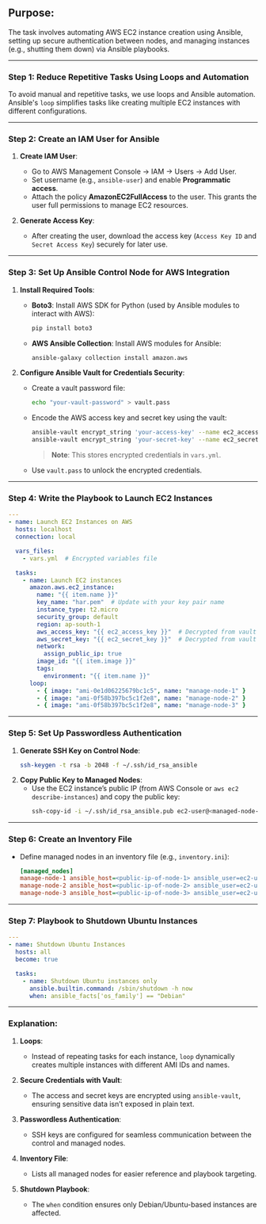 ## Purpose:
The task involves automating AWS EC2 instance creation using Ansible, setting up secure authentication between nodes, and managing instances (e.g., shutting them down) via Ansible playbooks.

---

### Step 1: **Reduce Repetitive Tasks Using Loops and Automation**
To avoid manual and repetitive tasks, we use loops and Ansible automation. Ansible's `loop` simplifies tasks like creating multiple EC2 instances with different configurations.

---

### Step 2: **Create an IAM User for Ansible**
1. **Create IAM User**:  
   - Go to AWS Management Console → IAM → Users → Add User.  
   - Set username (e.g., `ansible-user`) and enable **Programmatic access**.
   - Attach the policy **AmazonEC2FullAccess** to the user. This grants the user full permissions to manage EC2 resources.

2. **Generate Access Key**:  
   - After creating the user, download the access key (`Access Key ID` and `Secret Access Key`) securely for later use.

---

### Step 3: **Set Up Ansible Control Node for AWS Integration**
1. **Install Required Tools**:
   - **Boto3**: Install AWS SDK for Python (used by Ansible modules to interact with AWS):  
     ```bash
     pip install boto3
     ```
   - **AWS Ansible Collection**: Install AWS modules for Ansible:  
     ```bash
     ansible-galaxy collection install amazon.aws
     ```

2. **Configure Ansible Vault for Credentials Security**:  
   - Create a vault password file:  
     ```bash
     echo "your-vault-password" > vault.pass
     ```
   - Encode the AWS access key and secret key using the vault:  
     ```bash
     ansible-vault encrypt_string 'your-access-key' --name ec2_access_key > vars.yml
     ansible-vault encrypt_string 'your-secret-key' --name ec2_secret_key >> vars.yml
     ```
     > **Note**: This stores encrypted credentials in `vars.yml`.

   - Use `vault.pass` to unlock the encrypted credentials.

---

### Step 4: **Write the Playbook to Launch EC2 Instances**
```yaml
---
- name: Launch EC2 Instances on AWS
  hosts: localhost
  connection: local

  vars_files:
    - vars.yml  # Encrypted variables file

  tasks:
    - name: Launch EC2 instances
      amazon.aws.ec2_instance:
        name: "{{ item.name }}"
        key_name: "har.pem"  # Update with your key pair name
        instance_type: t2.micro
        security_group: default
        region: ap-south-1
        aws_access_key: "{{ ec2_access_key }}"  # Decrypted from vault
        aws_secret_key: "{{ ec2_secret_key }}"  # Decrypted from vault
        network:
          assign_public_ip: true
        image_id: "{{ item.image }}"
        tags:
          environment: "{{ item.name }}"
      loop:
        - { image: "ami-0e1d06225679bc1c5", name: "manage-node-1" }
        - { image: "ami-0f58b397bc5c1f2e8", name: "manage-node-2" }
        - { image: "ami-0f58b397bc5c1f2e8", name: "manage-node-3" }
```

---

### Step 5: **Set Up Passwordless Authentication**
1. **Generate SSH Key on Control Node**:
   ```bash
   ssh-keygen -t rsa -b 2048 -f ~/.ssh/id_rsa_ansible
   ```
2. **Copy Public Key to Managed Nodes**:
   - Use the EC2 instance’s public IP (from AWS Console or `aws ec2 describe-instances`) and copy the public key:
     ```bash
     ssh-copy-id -i ~/.ssh/id_rsa_ansible.pub ec2-user@<managed-node-ip>
     ```

---

### Step 6: **Create an Inventory File**
- Define managed nodes in an inventory file (e.g., `inventory.ini`):
  ```ini
  [managed_nodes]
  manage-node-1 ansible_host=<public-ip-of-node-1> ansible_user=ec2-user ansible_ssh_private_key_file=~/.ssh/id_rsa_ansible
  manage-node-2 ansible_host=<public-ip-of-node-2> ansible_user=ec2-user ansible_ssh_private_key_file=~/.ssh/id_rsa_ansible
  manage-node-3 ansible_host=<public-ip-of-node-3> ansible_user=ec2-user ansible_ssh_private_key_file=~/.ssh/id_rsa_ansible
  ```

---

### Step 7: **Playbook to Shutdown Ubuntu Instances**
```yaml
---
- name: Shutdown Ubuntu Instances
  hosts: all
  become: true

  tasks:
    - name: Shutdown Ubuntu instances only
      ansible.builtin.command: /sbin/shutdown -h now
      when: ansible_facts['os_family'] == "Debian"
```

---

### Explanation:
1. **Loops**:
   - Instead of repeating tasks for each instance, `loop` dynamically creates multiple instances with different AMI IDs and names.

2. **Secure Credentials with Vault**:
   - The access and secret keys are encrypted using `ansible-vault`, ensuring sensitive data isn’t exposed in plain text.

3. **Passwordless Authentication**:
   - SSH keys are configured for seamless communication between the control and managed nodes.

4. **Inventory File**:
   - Lists all managed nodes for easier reference and playbook targeting.

5. **Shutdown Playbook**:
   - The `when` condition ensures only Debian/Ubuntu-based instances are affected.  


